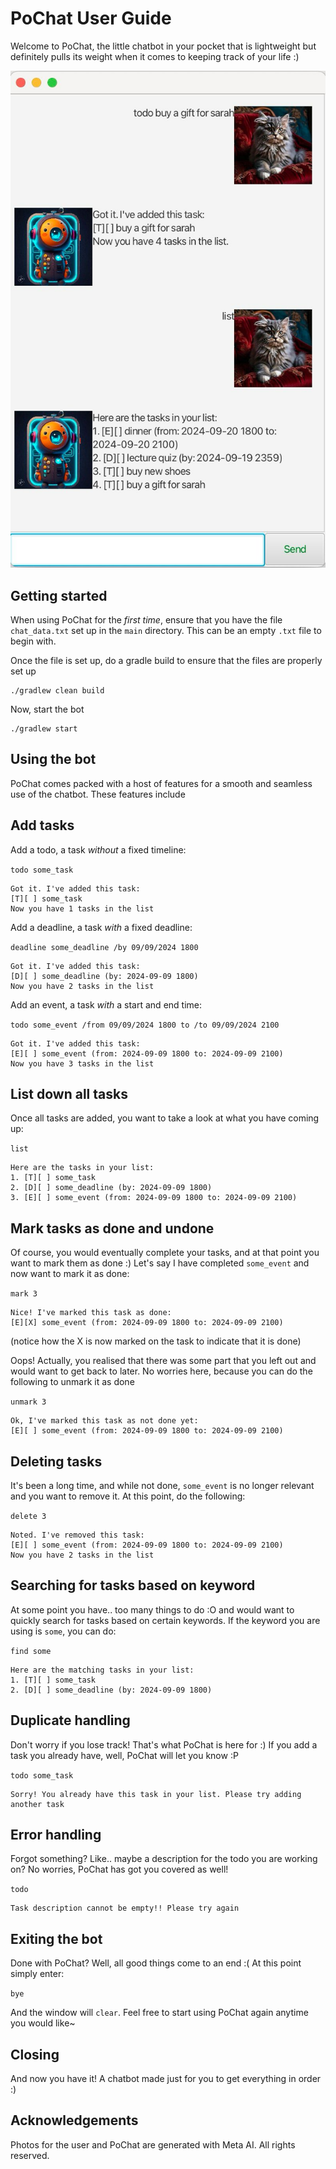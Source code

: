 # PoChat User Guide

Welcome to PoChat, the little chatbot in your pocket that is lightweight but definitely pulls its
weight when it comes to keeping track of your life :) 

![Ui.png](Ui.png)

Getting started
--------

When using PoChat for the *first time*, ensure that you have the file `chat_data.txt` set up
in the `main` directory. This can be an empty `.txt` file to begin with.

Once the file is set up, do a gradle build to ensure that the files are properly set up

```
./gradlew clean build
```

Now, start the bot

```
./gradlew start
```


Using the bot
--------

PoChat comes packed with a host of features for a smooth and seamless use of the chatbot. 
These features include

## Add tasks

Add a todo, a task *without* a fixed timeline: 

`todo some_task`

```
Got it. I've added this task:
[T][ ] some_task
Now you have 1 tasks in the list
```

Add a deadline, a task *with* a fixed deadline: 

`deadline some_deadline /by 09/09/2024 1800 `

```
Got it. I've added this task:
[D][ ] some_deadline (by: 2024-09-09 1800)
Now you have 2 tasks in the list
```

Add an event, a task *with* a start and end time: 

`todo some_event /from 09/09/2024 1800 to /to 09/09/2024 2100`

```
Got it. I've added this task:
[E][ ] some_event (from: 2024-09-09 1800 to: 2024-09-09 2100)
Now you have 3 tasks in the list
```

## List down all tasks

Once all tasks are added, you want to take a look at what you have coming up: 

`list`

```
Here are the tasks in your list:
1. [T][ ] some_task
2. [D][ ] some_deadline (by: 2024-09-09 1800)
3. [E][ ] some_event (from: 2024-09-09 1800 to: 2024-09-09 2100)

```

## Mark tasks as done and undone

Of course, you would eventually complete your tasks, and at that point you want to mark them as done :) 
Let's say I have completed `some_event` and now want to mark it as done:

`mark 3`

```
Nice! I've marked this task as done:
[E][X] some_event (from: 2024-09-09 1800 to: 2024-09-09 2100)

```

(notice how the X is now marked on the task to indicate that it is done)

Oops! Actually, you realised that there was some part that you left out and would want to get back to later. 
No worries here, because you can do the following to unmark it as done

`unmark 3`

```
Ok, I've marked this task as not done yet:
[E][ ] some_event (from: 2024-09-09 1800 to: 2024-09-09 2100)

```

## Deleting tasks

It's been a long time, and while not done, `some_event` is no longer relevant and you want to remove it. At this 
point, do the following:

`delete 3`

```
Noted. I've removed this task:
[E][ ] some_event (from: 2024-09-09 1800 to: 2024-09-09 2100)
Now you have 2 tasks in the list
```

## Searching for tasks based on keyword

At some point you have.. too many things to do :O and would want to quickly search for tasks based on
certain keywords. If the keyword you are using is `some`, you can do:

`find some`

```
Here are the matching tasks in your list:
1. [T][ ] some_task
2. [D][ ] some_deadline (by: 2024-09-09 1800)

```

## Duplicate handling 

Don't worry if you lose track! That's what PoChat is here for :) If you add a task you already have, well, 
PoChat will let you know :P

`todo some_task`

```
Sorry! You already have this task in your list. Please try adding another task
```

## Error handling

Forgot something? Like.. maybe a description for the todo you are working on? No worries, PoChat has got you
covered as well!

`todo`

```
Task description cannot be empty!! Please try again
```

## Exiting the bot

Done with PoChat? Well, all good things come to an end :( At this point simply enter:

`bye`

And the window will `clear`. Feel free to start using PoChat again anytime you would like~

## Closing

And now you have it! A chatbot made just for you to get everything in order :)

## Acknowledgements

Photos for the user and PoChat are generated with Meta AI. All rights reserved.


